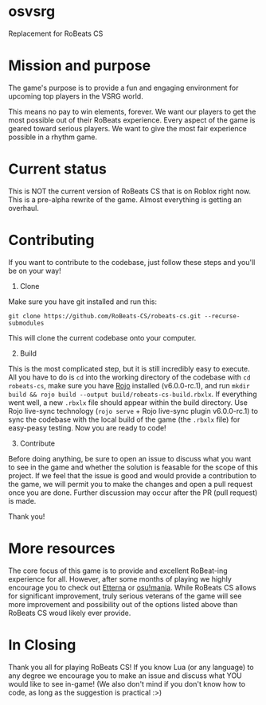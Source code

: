 # osvsrg
Replacement for RoBeats CS

# Mission and purpose

The game's purpose is to provide a fun and engaging environment for upcoming top players in the VSRG world.

This means no pay to win elements, forever. We want our players to get the most possible out of their RoBeats experience. Every aspect of the game is geared toward serious players. We want to give the most fair experience possible in a rhythm game.

# Current status

This is NOT the current version of RoBeats CS that is on Roblox right now. This is a pre-alpha rewrite of the game. Almost everything is getting an overhaul.

# Contributing

If you want to contribute to the codebase, just follow these steps and you'll be on your way!

1. Clone

Make sure you have git installed and run this:

`git clone https://github.com/RoBeats-CS/robeats-cs.git --recurse-submodules`

This will clone the current codebase onto your computer.

2. Build

This is the most complicated step, but it is still incredibly easy to execute. All you have to do is `cd` into the working directory of the codebase with `cd robeats-cs`, make sure you have [Rojo](https://rojo.space/) installed (v6.0.0-rc.1), and run `mkdir build && rojo build --output build/robeats-cs-build.rbxlx`. If everything went well, a new `.rbxlx` file should appear within the build directory. Use Rojo live-sync technology (`rojo serve` + Rojo live-sync plugin v6.0.0-rc.1) to sync the codebase with the local build of the game (the `.rbxlx` file) for easy-peasy testing. Now you are ready to code!

3. Contribute

Before doing anything, be sure to open an issue to discuss what you want to see in the game and whether the solution is feasable for the scope of this project. If we feel that the issue is good and would provide a contribution to the game, we will permit you to make the changes and open a pull request once you are done. Further discussion may occur after the PR (pull request) is made.

Thank you!

# More resources

The core focus of this game is to provide and excellent RoBeat-ing experience for all. However, after some months of playing we highly encourage you to check out [Etterna](https://etternaonline.com) or [osu!mania](http://osu.ppy.sh). While RoBeats CS allows for significant improvement, truly serious veterans of the game will see more improvement and possibility out of the options listed above than RoBeats CS woud likely ever provide.

# In Closing

Thank you all for playing RoBeats CS! If you know Lua (or any language) to any degree we encourage you to make an issue and discuss what YOU would like to see in-game! (We also don't mind if you don't know how to code, as long as the suggestion is practical :>)
